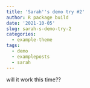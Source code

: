 ```yaml
---
title: 'Sarah''s demo try #2'
author: R package build
date: '2021-10-05'
slug: sarah-s-demo-try-2
categories:
  - example-theme
tags:
  - demo
  - exampleposts
  - sarah
---
```

will it work this time??